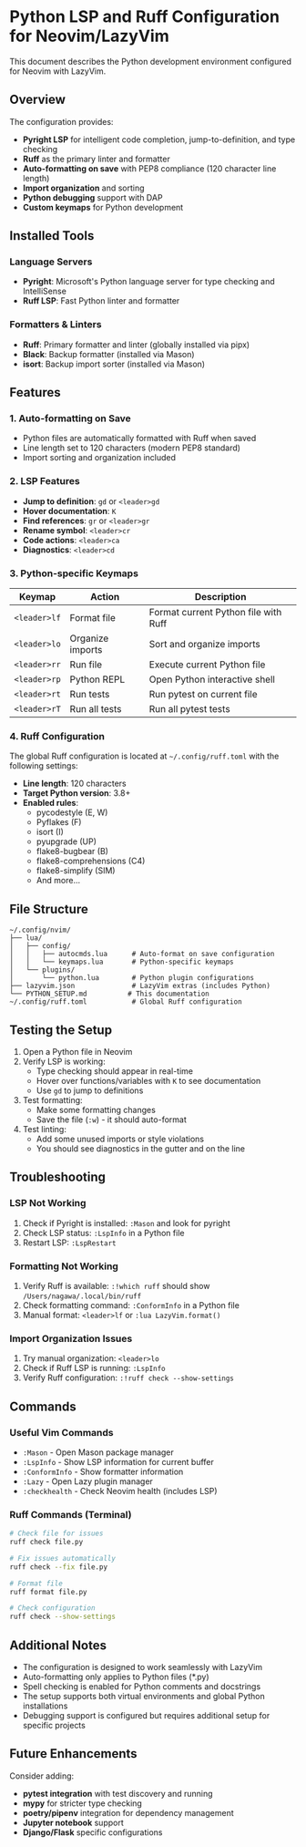 # Python LSP and Ruff Configuration for Neovim/LazyVim

This document describes the Python development environment configured for Neovim with LazyVim.

## Overview

The configuration provides:
- **Pyright LSP** for intelligent code completion, jump-to-definition, and type checking
- **Ruff** as the primary linter and formatter
- **Auto-formatting on save** with PEP8 compliance (120 character line length)
- **Import organization** and sorting
- **Python debugging** support with DAP
- **Custom keymaps** for Python development

## Installed Tools

### Language Servers
- **Pyright**: Microsoft's Python language server for type checking and IntelliSense
- **Ruff LSP**: Fast Python linter and formatter

### Formatters & Linters
- **Ruff**: Primary formatter and linter (globally installed via pipx)
- **Black**: Backup formatter (installed via Mason)
- **isort**: Backup import sorter (installed via Mason)

## Features

### 1. Auto-formatting on Save
- Python files are automatically formatted with Ruff when saved
- Line length set to 120 characters (modern PEP8 standard)
- Import sorting and organization included

### 2. LSP Features
- **Jump to definition**: `gd` or `<leader>gd`
- **Hover documentation**: `K`
- **Find references**: `gr` or `<leader>gr`
- **Rename symbol**: `<leader>cr`
- **Code actions**: `<leader>ca`
- **Diagnostics**: `<leader>cd`

### 3. Python-specific Keymaps
| Keymap | Action | Description |
|--------|--------|-------------|
| `<leader>lf` | Format file | Format current Python file with Ruff |
| `<leader>lo` | Organize imports | Sort and organize imports |
| `<leader>rr` | Run file | Execute current Python file |
| `<leader>rp` | Python REPL | Open Python interactive shell |
| `<leader>rt` | Run tests | Run pytest on current file |
| `<leader>rT` | Run all tests | Run all pytest tests |

### 4. Ruff Configuration
The global Ruff configuration is located at `~/.config/ruff.toml` with the following settings:

- **Line length**: 120 characters
- **Target Python version**: 3.8+
- **Enabled rules**: 
  - pycodestyle (E, W)
  - Pyflakes (F)
  - isort (I)
  - pyupgrade (UP)
  - flake8-bugbear (B)
  - flake8-comprehensions (C4)
  - flake8-simplify (SIM)
  - And more...

## File Structure

```
~/.config/nvim/
├── lua/
│   ├── config/
│   │   ├── autocmds.lua      # Auto-format on save configuration
│   │   └── keymaps.lua       # Python-specific keymaps
│   └── plugins/
│       └── python.lua        # Python plugin configurations
├── lazyvim.json              # LazyVim extras (includes Python)
└── PYTHON_SETUP.md          # This documentation
~/.config/ruff.toml           # Global Ruff configuration
```

## Testing the Setup

1. Open a Python file in Neovim
2. Verify LSP is working:
   - Type checking should appear in real-time
   - Hover over functions/variables with `K` to see documentation
   - Use `gd` to jump to definitions
3. Test formatting:
   - Make some formatting changes
   - Save the file (`:w`) - it should auto-format
4. Test linting:
   - Add some unused imports or style violations
   - You should see diagnostics in the gutter and on the line

## Troubleshooting

### LSP Not Working
1. Check if Pyright is installed: `:Mason` and look for pyright
2. Check LSP status: `:LspInfo` in a Python file
3. Restart LSP: `:LspRestart`

### Formatting Not Working
1. Verify Ruff is available: `:!which ruff` should show `/Users/nagawa/.local/bin/ruff`
2. Check formatting command: `:ConformInfo` in a Python file
3. Manual format: `<leader>lf` or `:lua LazyVim.format()`

### Import Organization Issues
1. Try manual organization: `<leader>lo`
2. Check if Ruff LSP is running: `:LspInfo`
3. Verify Ruff configuration: `:!ruff check --show-settings`

## Commands

### Useful Vim Commands
- `:Mason` - Open Mason package manager
- `:LspInfo` - Show LSP information for current buffer
- `:ConformInfo` - Show formatter information
- `:Lazy` - Open Lazy plugin manager
- `:checkhealth` - Check Neovim health (includes LSP)

### Ruff Commands (Terminal)
```bash
# Check file for issues
ruff check file.py

# Fix issues automatically
ruff check --fix file.py

# Format file
ruff format file.py

# Check configuration
ruff check --show-settings
```

## Additional Notes

- The configuration is designed to work seamlessly with LazyVim
- Auto-formatting only applies to Python files (*.py)
- Spell checking is enabled for Python comments and docstrings
- The setup supports both virtual environments and global Python installations
- Debugging support is configured but requires additional setup for specific projects

## Future Enhancements

Consider adding:
- **pytest integration** with test discovery and running
- **mypy** for stricter type checking
- **poetry/pipenv** integration for dependency management
- **Jupyter notebook** support
- **Django/Flask** specific configurations